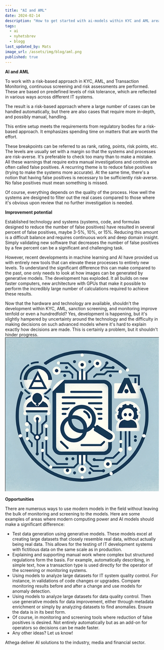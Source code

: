 ```yaml
---
title: "AI and AML"
date: 2024-02-14
description: "How to get started with ai-models within KYC and AML area"
tags:
  - ai
  - nyhetsbrev
  - blogg
last_updated_by: Mats
image_url: /assets/img/blog/aml.png
published: true
---
```


**AI and AML**

To work with a risk-based approach in KYC, AML, and Transaction Monitoring, continuous screening and risk assessments are performed. These are based on predefined levels of risk tolerance, which are reflected in various ways across different IT systems.

The result is a risk-based approach where a large number of cases can be handled automatically, but there are also cases that require more in-depth, and possibly manual, handling.

This entire setup meets the requirements from regulatory bodies for a risk-based approach. It emphasizes spending time on matters that are worth the effort.

These breakpoints can be referred to as rank, rating, points, risk points, etc. The levels are usually set with a margin so that the systems and processes are risk-averse. It's preferable to check too many than to make a mistake. All these warnings that require extra manual investigations and controls are often called false positives. A recurring theme is to reduce false positives (trying to make the systems more accurate). At the same time, there's a notion that having false positives is necessary to be sufficiently risk-averse. No false positives must mean something is missed.

Of course, everything depends on the quality of the process. How well the systems are designed to filter out the real cases compared to those where it's obvious upon review that no further investigation is needed.

**Improvement potential**

Established technology and systems (systems, code, and formulas designed to reduce the number of false positives) have resulted in several percent of false positives, maybe 3-5%, 10%, or 15%. Reducing this amount is a difficult balance and requires continuous work and deep domain insight. Simply validating new software that decreases the number of false positives by a few percent can be a significant and challenging task.

However, recent developments in machine learning and AI have provided us with entirely new tools that can elevate these processes to entirely new levels. To understand the significant difference this can make compared to the past, one only needs to look at how images can be generated by generative models. The development has exploded. It all builds on new faster computers, new architecture with GPUs that make it possible to perform the incredibly large number of calculations required to achieve these results.

Now that the hardware and technology are available, shouldn't the development within KYC, AML, sanction screening, and monitoring improve tenfold or even a hundredfold? Yes, development is happening, but it's slightly hampered by uncertainty around the technology and the difficulty in making decisions on such advanced models where it's hard to explain exactly how decisions are made. This is certainly a problem, but it shouldn't hinder progress. 
<img src="/assets/img/blog/aml.png" />
<br/>


**Opportunities**

There are numerous ways to use modern models in the field without leaving the bulk of monitoring and screening to the models. Here are some examples of areas where modern computing power and AI models should make a significant difference:

- Test data generation using generative models. These models excel at creating large datasets that closely resemble real data, without actually being real data. This allows for the testing of IT development systems with fictitious data on the same scale as in production. 
- Explaining and supporting manual work where complex but structured regulations form the basis. For example, automatically describing, in simple text, how a transaction type is used directly for the operator of the screening or monitoring systems.
- Using models to analyze large datasets for IT system quality control. For instance, in validations of code changes or upgrades. Compare monitoring results before and after a change and use models for anomaly detection.
- Using models to analyze large datasets for data quality control. Then use generative models for data improvement, either through metadata enrichment or simply by analyzing datasets to find anomalies. Ensure the data is in its best form.
- Of course, in monitoring and screening tools where reduction of false positives is desired. Not entirely automatically but as an add-on for operators so decisions can be made faster.
- Any other ideas? Let us know!

Athega deliver AI solutions to the industry, media and financial sector.
